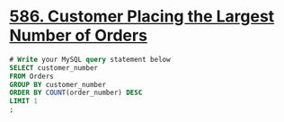 # [586. Customer Placing the Largest Number of Orders](https://leetcode.com/problems/customer-placing-the-largest-number-of-orders/)

```sql
# Write your MySQL query statement below
SELECT customer_number
FROM Orders
GROUP BY customer_number
ORDER BY COUNT(order_number) DESC
LIMIT 1
;
```
